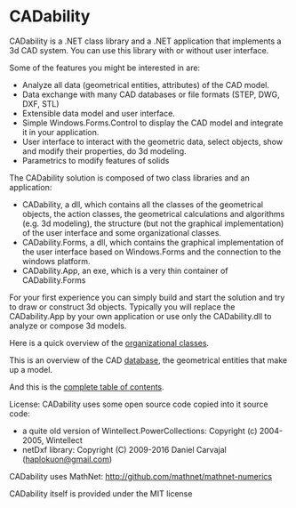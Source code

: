 # CADability

CADability is a .NET class library and a .NET application that implements a 3d CAD system. You can use this library with or without user interface.

Some of the features you might be interested in are:
- Analyze all data (geometrical entities, attributes) of the CAD model. 
- Data exchange with many CAD databases or file formats (STEP, DWG, DXF, STL)
- Extensible data model and user interface.
- Simple Windows.Forms.Control to display the CAD model and integrate it in your application.
- User interface to interact with the geometric data, select objects, show and modify their properties, do 3d modeling.
- Parametrics to modify features of solids

The CADability solution is composed of two class libraries and an application:
- CADability, a dll, which contains all the classes of the geometrical objects, the action classes, the geometrical calculations and algorithms (e.g. 3d modeling), 
the structure (but not the graphical implementation) of the user interface and some organizational classes.
- CADability.Forms, a dll, which contains the graphical implementation of the user interface based on Windows.Forms and the connection to the windows platform.
- CADability.App, an exe, which is a very thin container of CADability.Forms

For your first experience you can simply build and start the solution and try to draw or construct 3d objects. Typically you will replace the CADability.App 
by your own application or use only the CADability.dll to analyze or compose 3d models.

Here is a quick overview of the [organizational classes](https://sofagh.github.io/CADability/CADabilityDoc/articles/orgclass.html).

This is an overview of the CAD [database](https://sofagh.github.io/CADability/CADabilityDoc/articles/database.html), the geometrical entities that make up a model.

And this is the [complete table of contents](https://sofagh.github.io/CADability/CADabilityDoc/api/toc.html).

License: CADability uses some open source code copied into it source code:
- a quite old version of Wintellect.PowerCollections: Copyright (c) 2004-2005, Wintellect
- netDxf library: Copyright (C) 2009-2016 Daniel Carvajal (haplokuon@gmail.com)

CADability uses  MathNet: http://github.com/mathnet/mathnet-numerics

CADability itself is provided under the MIT license
